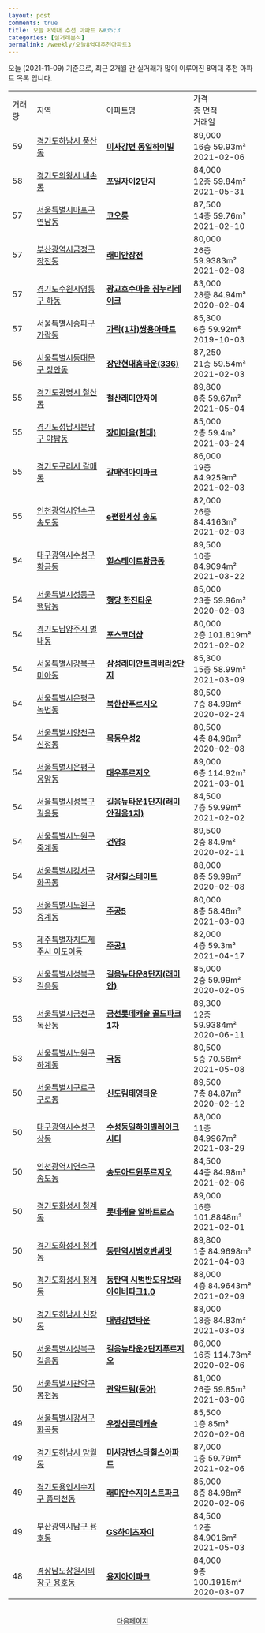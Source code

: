 ```yaml
---
layout: post
comments: true
title: 오늘 8억대 추천 아파트 &#35;3
categories: [실거래분석]
permalink: /weekly/오늘8억대추천아파트3
---
```


오늘 (2021-11-09) 기준으로, 최근 2개월 간 실거래가 많이 이루어진 8억대 추천 아파트 목록 입니다.

<table class="sortable">
  <tr>
    <td>거래량</td>
    <td>지역</td>
    <td>아파트명</td>
    <td>가격<br>층 면적<br>거래일</td>
  </tr>

  <tr class="item">
    <td>59</td>
    <td><a href="/apt/경기도하남시풍산동">경기도하남시 풍산동</a></td>
    <td style="font-weight: bold;"><a href="/apt/경기도하남시풍산동미사강변동일하이빌">미사강변 동일하이빌</a></td>
    <td>89,000<br>16층  59.93m²<br>2021-02-06</td>
  </tr>

  <tr class="item">
    <td>58</td>
    <td><a href="/apt/경기도의왕시내손동">경기도의왕시 내손동</a></td>
    <td style="font-weight: bold;"><a href="/apt/경기도의왕시내손동포일자이2단지">포일자이2단지</a></td>
    <td>84,000<br>12층  59.84m²<br>2021-05-31</td>
  </tr>

  <tr class="item">
    <td>57</td>
    <td><a href="/apt/서울특별시마포구연남동">서울특별시마포구 연남동</a></td>
    <td style="font-weight: bold;"><a href="/apt/서울특별시마포구연남동코오롱">코오롱</a></td>
    <td>87,500<br>14층  59.76m²<br>2021-02-10</td>
  </tr>

  <tr class="item">
    <td>57</td>
    <td><a href="/apt/부산광역시금정구장전동">부산광역시금정구 장전동</a></td>
    <td style="font-weight: bold;"><a href="/apt/부산광역시금정구장전동래미안장전">래미안장전</a></td>
    <td>80,000<br>26층  59.9383m²<br>2021-02-08</td>
  </tr>

  <tr class="item">
    <td>57</td>
    <td><a href="/apt/경기도수원시영통구하동">경기도수원시영통구 하동</a></td>
    <td style="font-weight: bold;"><a href="/apt/경기도수원시영통구하동광교호수마을참누리레이크">광교호수마을 참누리레이크</a></td>
    <td>83,000<br>28층  84.94m²<br>2020-02-04</td>
  </tr>

  <tr class="item">
    <td>57</td>
    <td><a href="/apt/서울특별시송파구가락동">서울특별시송파구 가락동</a></td>
    <td style="font-weight: bold;"><a href="/apt/서울특별시송파구가락동가락(1차)쌍용아파트">가락(1차)쌍용아파트</a></td>
    <td>85,300<br>6층  59.92m²<br>2019-10-03</td>
  </tr>

  <tr class="item">
    <td>56</td>
    <td><a href="/apt/서울특별시동대문구장안동">서울특별시동대문구 장안동</a></td>
    <td style="font-weight: bold;"><a href="/apt/서울특별시동대문구장안동장안현대홈타운(336)">장안현대홈타운(336)</a></td>
    <td>87,250<br>21층  59.54m²<br>2021-02-03</td>
  </tr>

  <tr class="item">
    <td>55</td>
    <td><a href="/apt/경기도광명시철산동">경기도광명시 철산동</a></td>
    <td style="font-weight: bold;"><a href="/apt/경기도광명시철산동철산래미안자이">철산래미안자이</a></td>
    <td>89,800<br>8층  59.67m²<br>2021-05-04</td>
  </tr>

  <tr class="item">
    <td>55</td>
    <td><a href="/apt/경기도성남시분당구야탑동">경기도성남시분당구 야탑동</a></td>
    <td style="font-weight: bold;"><a href="/apt/경기도성남시분당구야탑동장미마을(현대)">장미마을(현대)</a></td>
    <td>85,000<br>2층  59.4m²<br>2021-03-24</td>
  </tr>

  <tr class="item">
    <td>55</td>
    <td><a href="/apt/경기도구리시갈매동">경기도구리시 갈매동</a></td>
    <td style="font-weight: bold;"><a href="/apt/경기도구리시갈매동갈매역아이파크">갈매역아이파크</a></td>
    <td>86,000<br>19층  84.9259m²<br>2021-02-03</td>
  </tr>

  <tr class="item">
    <td>55</td>
    <td><a href="/apt/인천광역시연수구송도동">인천광역시연수구 송도동</a></td>
    <td style="font-weight: bold;"><a href="/apt/인천광역시연수구송도동e편한세상송도">e편한세상 송도</a></td>
    <td>82,000<br>26층  84.4163m²<br>2021-02-03</td>
  </tr>

  <tr class="item">
    <td>54</td>
    <td><a href="/apt/대구광역시수성구황금동">대구광역시수성구 황금동</a></td>
    <td style="font-weight: bold;"><a href="/apt/대구광역시수성구황금동힐스테이트황금동">힐스테이트황금동</a></td>
    <td>89,500<br>10층  84.9094m²<br>2021-03-22</td>
  </tr>

  <tr class="item">
    <td>54</td>
    <td><a href="/apt/서울특별시성동구행당동">서울특별시성동구 행당동</a></td>
    <td style="font-weight: bold;"><a href="/apt/서울특별시성동구행당동행당한진타운">행당 한진타운</a></td>
    <td>85,000<br>23층  59.96m²<br>2020-02-03</td>
  </tr>

  <tr class="item">
    <td>54</td>
    <td><a href="/apt/경기도남양주시별내동">경기도남양주시 별내동</a></td>
    <td style="font-weight: bold;"><a href="/apt/경기도남양주시별내동포스코더샵">포스코더샵</a></td>
    <td>80,000<br>2층  101.819m²<br>2021-02-02</td>
  </tr>

  <tr class="item">
    <td>54</td>
    <td><a href="/apt/서울특별시강북구미아동">서울특별시강북구 미아동</a></td>
    <td style="font-weight: bold;"><a href="/apt/서울특별시강북구미아동삼성래미안트리베라2단지">삼성래미안트리베라2단지</a></td>
    <td>85,300<br>15층  58.99m²<br>2021-03-09</td>
  </tr>

  <tr class="item">
    <td>54</td>
    <td><a href="/apt/서울특별시은평구녹번동">서울특별시은평구 녹번동</a></td>
    <td style="font-weight: bold;"><a href="/apt/서울특별시은평구녹번동북한산푸르지오">북한산푸르지오</a></td>
    <td>89,500<br>7층  84.99m²<br>2020-02-24</td>
  </tr>

  <tr class="item">
    <td>54</td>
    <td><a href="/apt/서울특별시양천구신정동">서울특별시양천구 신정동</a></td>
    <td style="font-weight: bold;"><a href="/apt/서울특별시양천구신정동목동우성2">목동우성2</a></td>
    <td>80,500<br>4층  84.96m²<br>2020-02-08</td>
  </tr>

  <tr class="item">
    <td>54</td>
    <td><a href="/apt/서울특별시은평구응암동">서울특별시은평구 응암동</a></td>
    <td style="font-weight: bold;"><a href="/apt/서울특별시은평구응암동대우푸르지오">대우푸르지오</a></td>
    <td>89,000<br>6층  114.92m²<br>2021-03-01</td>
  </tr>

  <tr class="item">
    <td>54</td>
    <td><a href="/apt/서울특별시성북구길음동">서울특별시성북구 길음동</a></td>
    <td style="font-weight: bold;"><a href="/apt/서울특별시성북구길음동길음뉴타운1단지(래미안길음1차)">길음뉴타운1단지(래미안길음1차)</a></td>
    <td>84,500<br>7층  59.99m²<br>2021-02-02</td>
  </tr>

  <tr class="item">
    <td>54</td>
    <td><a href="/apt/서울특별시노원구중계동">서울특별시노원구 중계동</a></td>
    <td style="font-weight: bold;"><a href="/apt/서울특별시노원구중계동건영3">건영3</a></td>
    <td>89,500<br>2층  84.9m²<br>2020-02-11</td>
  </tr>

  <tr class="item">
    <td>54</td>
    <td><a href="/apt/서울특별시강서구화곡동">서울특별시강서구 화곡동</a></td>
    <td style="font-weight: bold;"><a href="/apt/서울특별시강서구화곡동강서힐스테이트">강서힐스테이트</a></td>
    <td>88,000<br>8층  59.99m²<br>2020-02-08</td>
  </tr>

  <tr class="item">
    <td>53</td>
    <td><a href="/apt/서울특별시노원구중계동">서울특별시노원구 중계동</a></td>
    <td style="font-weight: bold;"><a href="/apt/서울특별시노원구중계동주공5">주공5</a></td>
    <td>80,000<br>8층  58.46m²<br>2021-03-03</td>
  </tr>

  <tr class="item">
    <td>53</td>
    <td><a href="/apt/제주특별자치도제주시이도이동">제주특별자치도제주시 이도이동</a></td>
    <td style="font-weight: bold;"><a href="/apt/제주특별자치도제주시이도이동주공1">주공1</a></td>
    <td>82,000<br>4층  59.3m²<br>2021-04-17</td>
  </tr>

  <tr class="item">
    <td>53</td>
    <td><a href="/apt/서울특별시성북구길음동">서울특별시성북구 길음동</a></td>
    <td style="font-weight: bold;"><a href="/apt/서울특별시성북구길음동길음뉴타운8단지(래미안)">길음뉴타운8단지(래미안)</a></td>
    <td>85,000<br>2층  59.99m²<br>2020-02-05</td>
  </tr>

  <tr class="item">
    <td>53</td>
    <td><a href="/apt/서울특별시금천구독산동">서울특별시금천구 독산동</a></td>
    <td style="font-weight: bold;"><a href="/apt/서울특별시금천구독산동금천롯데캐슬골드파크1차">금천롯데캐슬 골드파크1차</a></td>
    <td>89,300<br>12층  59.9384m²<br>2020-06-11</td>
  </tr>

  <tr class="item">
    <td>53</td>
    <td><a href="/apt/서울특별시노원구하계동">서울특별시노원구 하계동</a></td>
    <td style="font-weight: bold;"><a href="/apt/서울특별시노원구하계동극동">극동</a></td>
    <td>80,500<br>5층  70.56m²<br>2021-05-08</td>
  </tr>

  <tr class="item">
    <td>50</td>
    <td><a href="/apt/서울특별시구로구구로동">서울특별시구로구 구로동</a></td>
    <td style="font-weight: bold;"><a href="/apt/서울특별시구로구구로동신도림태영타운">신도림태영타운</a></td>
    <td>89,500<br>7층  84.87m²<br>2020-02-12</td>
  </tr>

  <tr class="item">
    <td>50</td>
    <td><a href="/apt/대구광역시수성구상동">대구광역시수성구 상동</a></td>
    <td style="font-weight: bold;"><a href="/apt/대구광역시수성구상동수성동일하이빌레이크시티">수성동일하이빌레이크시티</a></td>
    <td>88,000<br>11층  84.9967m²<br>2021-03-29</td>
  </tr>

  <tr class="item">
    <td>50</td>
    <td><a href="/apt/인천광역시연수구송도동">인천광역시연수구 송도동</a></td>
    <td style="font-weight: bold;"><a href="/apt/인천광역시연수구송도동송도아트윈푸르지오">송도아트윈푸르지오</a></td>
    <td>84,500<br>44층  84.98m²<br>2021-02-06</td>
  </tr>

  <tr class="item">
    <td>50</td>
    <td><a href="/apt/경기도화성시청계동">경기도화성시 청계동</a></td>
    <td style="font-weight: bold;"><a href="/apt/경기도화성시청계동롯데캐슬알바트로스">롯데캐슬 알바트로스</a></td>
    <td>89,000<br>16층  101.8848m²<br>2021-02-01</td>
  </tr>

  <tr class="item">
    <td>50</td>
    <td><a href="/apt/경기도화성시청계동">경기도화성시 청계동</a></td>
    <td style="font-weight: bold;"><a href="/apt/경기도화성시청계동동탄역시범호반써밋">동탄역시범호반써밋</a></td>
    <td>89,800<br>1층  84.9698m²<br>2021-04-03</td>
  </tr>

  <tr class="item">
    <td>50</td>
    <td><a href="/apt/경기도화성시청계동">경기도화성시 청계동</a></td>
    <td style="font-weight: bold;"><a href="/apt/경기도화성시청계동동탄역시범반도유보라아이비파크1.0">동탄역 시범반도유보라아이비파크1.0</a></td>
    <td>88,000<br>4층  84.9643m²<br>2021-02-09</td>
  </tr>

  <tr class="item">
    <td>50</td>
    <td><a href="/apt/경기도하남시신장동">경기도하남시 신장동</a></td>
    <td style="font-weight: bold;"><a href="/apt/경기도하남시신장동대명강변타운">대명강변타운</a></td>
    <td>88,000<br>18층  84.83m²<br>2021-03-03</td>
  </tr>

  <tr class="item">
    <td>50</td>
    <td><a href="/apt/서울특별시성북구길음동">서울특별시성북구 길음동</a></td>
    <td style="font-weight: bold;"><a href="/apt/서울특별시성북구길음동길음뉴타운2단지푸르지오">길음뉴타운2단지푸르지오</a></td>
    <td>86,000<br>16층  114.73m²<br>2020-02-06</td>
  </tr>

  <tr class="item">
    <td>50</td>
    <td><a href="/apt/서울특별시관악구봉천동">서울특별시관악구 봉천동</a></td>
    <td style="font-weight: bold;"><a href="/apt/서울특별시관악구봉천동관악드림(동아)">관악드림(동아)</a></td>
    <td>81,000<br>26층  59.85m²<br>2021-03-06</td>
  </tr>

  <tr class="item">
    <td>49</td>
    <td><a href="/apt/서울특별시강서구화곡동">서울특별시강서구 화곡동</a></td>
    <td style="font-weight: bold;"><a href="/apt/서울특별시강서구화곡동우장산롯데캐슬">우장산롯데캐슬</a></td>
    <td>85,500<br>1층  85m²<br>2020-02-06</td>
  </tr>

  <tr class="item">
    <td>49</td>
    <td><a href="/apt/경기도하남시망월동">경기도하남시 망월동</a></td>
    <td style="font-weight: bold;"><a href="/apt/경기도하남시망월동미사강변스타힐스아파트">미사강변스타힐스아파트</a></td>
    <td>87,000<br>1층  59.79m²<br>2021-02-06</td>
  </tr>

  <tr class="item">
    <td>49</td>
    <td><a href="/apt/경기도용인시수지구풍덕천동">경기도용인시수지구 풍덕천동</a></td>
    <td style="font-weight: bold;"><a href="/apt/경기도용인시수지구풍덕천동래미안수지이스트파크">래미안수지이스트파크</a></td>
    <td>85,000<br>8층  84.98m²<br>2020-02-06</td>
  </tr>

  <tr class="item">
    <td>49</td>
    <td><a href="/apt/부산광역시남구용호동">부산광역시남구 용호동</a></td>
    <td style="font-weight: bold;"><a href="/apt/부산광역시남구용호동GS하이츠자이">GS하이츠자이</a></td>
    <td>84,500<br>12층  84.9016m²<br>2021-05-03</td>
  </tr>

  <tr class="item">
    <td>48</td>
    <td><a href="/apt/경상남도창원시의창구용호동">경상남도창원시의창구 용호동</a></td>
    <td style="font-weight: bold;"><a href="/apt/경상남도창원시의창구용호동용지아이파크">용지아이파크</a></td>
    <td>84,000<br>9층  100.1915m²<br>2020-03-07</td>
  </tr>

  <tr>
      <script async src="https://pagead2.googlesyndication.com/pagead/js/adsbygoogle.js?client=ca-pub-3485438051770037"
          crossorigin="anonymous"></script>
      <ins class="adsbygoogle"
          style="display:block"
          data-ad-format="fluid"
          data-ad-layout-key="-fb+5w+4e-db+86"
          data-ad-client="ca-pub-3485438051770037"
          data-ad-slot="1827090281"></ins>
      <script>
          (adsbygoogle = window.adsbygoogle || []).push({});
      </script>
  </tr>
    
</table>

<br>
<center><a href="/weekly/오늘8억대추천아파트">다음페이지</a></center>
<br><br>

